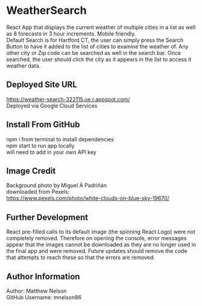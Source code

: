 # WeatherSearch
React App that displays the current weather of multiple cities in a list as well as 8 forecasts in 3 hour increments. Mobile friendly. <br />
Default Search is for Hartford CT, the user can simply press the Search Button to have it added to the list of cities to examine the weather of. Any other city or Zip code can be searched as well in the search bar. Once searched, the user should click the city as it appears in the list to access it weather data.
## Deployed Site URL
https://weather-search-322115.ue.r.appspot.com/ <br />
Deployed via Google Cloud Services
## Install From GitHub
npm i from terminal to install dependencies <br />
npm start to run app locally <br />
will need to add in your own API key <br />
## Image Credit
Background photo by Miguel Á Padriñán <br />
downloaded from Pexels: <br />
https://www.pexels.com/photo/white-clouds-on-blue-sky-19670/ <br />
## Further Development
React pre-filled calls to its default image (the spinning React Logo) were not completely removed. Therefore on opening the console, error messages appear that the images cannot be downloaded as they are no longer used in the final app and were removed. Future updates should remove the code that attempts to reach these so that the errors are removed.
## Author Information
Author: Matthew Nelson <br />
GitHub Username: mnelson86 <br />
